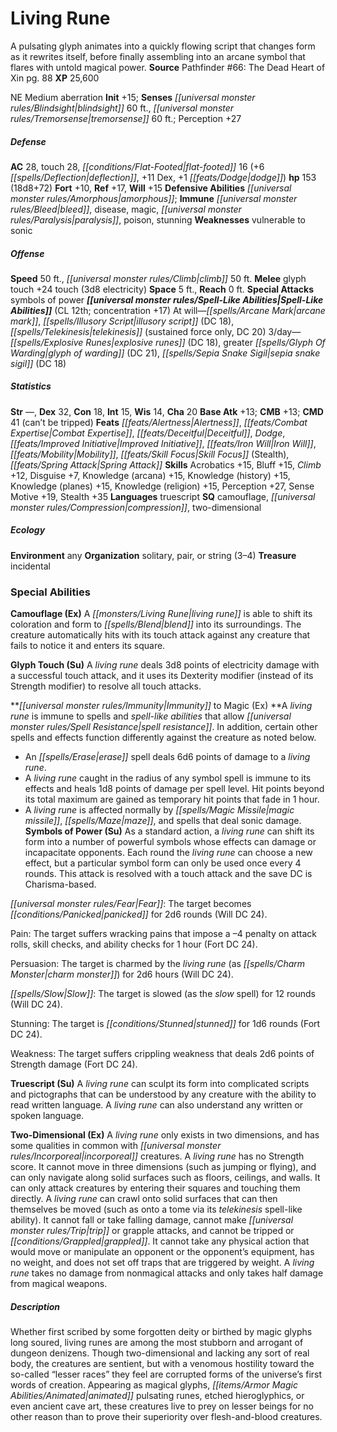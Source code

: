﻿---
cssclass: [monsters]
title1: Living Rune
desc_short: A pulsating glyph animates into a quickly flowing script that changes
  form as it rewrites itself, before finally assembling into an arcane symbol that
  flares with untold magical power.
title2: Living Rune
CR: 13
sources:
- name: 'Pathfinder #66: The Dead Heart of Xin'
  page: 88
  link: http://paizo.com/products/btpy8tvr?Pathfinder-Adventure-Path-66-The-Dead-Heart-of-Xin
XP: 25600
alignment: NE
size: Medium
type: aberration
initiative:
  bonus: 15
senses:
  blindsight: 60
  tremorsense: 60
AC:
  AC: 28
  touch: 28
  flat_footed: 16
  components:
    deflection: 6
    dex: 11
    dodge: 1
HP:
  HP: 153
  long: 18d8+72
saves:
  fort: 10
  ref: 17
  will: 15
defensive_abilities:
- amorphous
immunities:
- bleed
- disease
- magic
- paralysis
- poison
- stunning
weaknesses:
- vulnerable to sonic
speeds:
  base: 50
  climb: 50
attacks:
  melee:
  - - text: glyph touch +24 touch (3d8 electricity)
      entries:
      - - damage: 3d8
          type: electricity
      attack: glyph touch
      bonus:
      - 24
      touch: true
  special:
  - symbols of power
space: 5
reach: 0
spell_like_abilities:
  entries:
  - name: arcane mark
    source: default
    freq: At will
  - name: illusory script
    source: default
    freq: At will
    DC: 18
  - name: telekinesis
    source: default
    freq: At will
    other: sustained force only
    DC: 20
  - name: explosive runes
    source: default
    freq: 3/day
    DC: 18
  - name: greater glyph of warding
    source: default
    freq: 3/day
    DC: 21
  - name: sepia snake sigil
    source: default
    freq: 3/day
    DC: 18
  sources:
  - name: default
    CL: 12
    concentration: 17
ability_scores:
  STR:
  DEX: 32
  CON: 18
  INT: 15
  WIS: 14
  CHA: 20
BAB: 13
CMB: 13
CMD: 41
CMD_other: can't be tripped
feats:
- name: Alertness
- name: Combat Expertise
- name: Deceitful
- name: Dodge
- name: Improved Initiative
- name: Iron Will
- name: Mobility
- name: Skill Focus (Stealth)
- name: Spring Attack
skills:
  Acrobatics: 15
  Bluff: 15
  Climb: 12
  Disguise: 7
  Knowledge (arcana): 15
  Knowledge (history): 15
  Knowledge (planes): 15
  Knowledge (religion): 15
  Perception: 27
  Sense Motive: 19
  Stealth: 35
languages:
- truescript
special_qualities:
- camouflage
- compression
- two-dimensional
ecology:
  environment: any
  organization: solitary, pair, or string (3-4)
  treasure_type: incidental
special_abilities:
  Camouflage (Ex): A living rune is able to shift its coloration and form to blend
    into its surroundings. The creature automatically hits with its touch attack against
    any creature that fails to notice it and enters its square.
  Glyph Touch (Su): A living rune deals 3d8 points of electricity damage with a successful
    touch attack, and it uses its Dexterity modifier (instead of its Strength modifier)
    to resolve all touch attacks.
  Immunity to Magic (Ex): A living rune is immune to spells and spell-like abilities
    that allow spell resistance. In addition, certain other spells and effects function
    differently against the creature as noted below. An erase spell deals 6d6 points
    of damage to a living rune.A living rune caught in the radius of any symbol spell
    is immune to its effects and heals 1d8 points of damage per spell level. Hit points
    beyond its total maximum are gained as temporary hit points that fade in 1 hour.A
    living rune is affected normally by magic missile, maze, and spells that deal
    sonic damage.
  Symbols of Power (Su): |-
    As a standard action, a living rune can shift its form into a number of powerful symbols whose effects can damage or incapacitate opponents. Each round the living rune can choose a new effect, but a particular symbol form can only be used once every 4 rounds. This attack is resolved with a touch attack and the save DC is Charisma-based.

    Fear: The target becomes panicked for 2d6 rounds (Will DC 24).

    Pain: The target suffers wracking pains that impose a -4 penalty on attack rolls, skill checks, and ability checks for 1 hour (Fort DC 24).

    Persuasion: The target is charmed by the living rune (as charm monster) for 2d6 hours (Will DC 24).

    Slow: The target is slowed (as the slow spell) for 12 rounds (Will DC 24).

    Stunning: The target is stunned for 1d6 rounds (Fort DC 24).

    Weakness: The target suffers crippling weakness that deals 2d6 points of Strength damage (Fort DC 24).
  Truescript (Su): A living rune can sculpt its form into complicated scripts and
    pictographs that can be understood by any creature with the ability to read written
    language. A living rune can also understand any written or spoken language.
  Two-Dimensional (Ex): A living rune only exists in two dimensions, and has some
    qualities in common with incorporeal creatures. A living rune has no Strength
    score. It cannot move in three dimensions (such as jumping or flying), and can
    only navigate along solid surfaces such as floors, ceilings, and walls. It can
    only attack creatures by entering their squares and touching them directly. A
    living rune can crawl onto solid surfaces that can then themselves be moved (such
    as onto a tome via its telekinesis spell-like ability). It cannot fall or take
    falling damage, cannot make trip or grapple attacks, and cannot be tripped or
    grappled. It cannot take any physical action that would move or manipulate an
    opponent or the opponent's equipment, has no weight, and does not set off traps
    that are triggered by weight. A living rune takes no damage from nonmagical attacks
    and only takes half damage from magical weapons.
desc_long: Whether first scribed by some forgotten deity or birthed by magic glyphs
  long soured, living runes are among the most stubborn and arrogant of dungeon denizens.
  Though two-dimensional and lacking any sort of real body, the creatures are sentient,
  but with a venomous hostility toward the so-called “lesser races” they feel are
  corrupted forms of the universe's first words of creation. Appearing as magical
  glyphs, animated pulsating runes, etched hieroglyphics, or even ancient cave art,
  these creatures live to prey on lesser beings for no other reason than to prove
  their superiority over flesh-and-blood creatures.

---

# Living Rune
A pulsating glyph animates into a quickly flowing script that changes form as it rewrites itself, before finally assembling into an arcane symbol that flares with untold magical power.
**Source** Pathfinder #66: The Dead Heart of Xin pg. 88
**XP** 25,600

NE Medium aberration
**Init** +15; **Senses** _[[universal monster rules/Blindsight|blindsight]]_ 60 ft., _[[universal monster rules/Tremorsense|tremorsense]]_ 60 ft.; Perception +27

##### Defense

**AC** 28, touch 28, _[[conditions/Flat-Footed|flat-footed]]_ 16 (+6 _[[spells/Deflection|deflection]]_, +11 Dex, +1 _[[feats/Dodge|dodge]]_)
**hp** 153 (18d8+72)
**Fort** +10, **Ref** +17, **Will** +15
**Defensive Abilities** _[[universal monster rules/Amorphous|amorphous]]_; **Immune** _[[universal monster rules/Bleed|bleed]]_, disease, magic, _[[universal monster rules/Paralysis|paralysis]]_, poison, stunning
**Weaknesses** vulnerable to sonic

##### Offense
**Speed** 50 ft., _[[universal monster rules/Climb|climb]]_ 50 ft.
**Melee** glyph touch +24 touch (3d8 electricity)
**Space** 5 ft., **Reach** 0 ft.
**Special Attacks** symbols of power
**_[[universal monster rules/Spell-Like Abilities|Spell-Like Abilities]]_** (CL 12th; concentration +17)
At will—_[[spells/Arcane Mark|arcane mark]]_, _[[spells/Illusory Script|illusory script]]_ (DC 18), _[[spells/Telekinesis|telekinesis]]_ (sustained force only, DC 20)
3/day—_[[spells/Explosive Runes|explosive runes]]_ (DC 18), greater _[[spells/Glyph Of Warding|glyph of warding]]_ (DC 21), _[[spells/Sepia Snake Sigil|sepia snake sigil]]_ (DC 18)

##### Statistics
**Str** —, **Dex** 32, **Con** 18, **Int** 15, **Wis** 14, **Cha** 20
**Base Atk** +13; **CMB** +13; **CMD** 41 (can’t be tripped)
**Feats** _[[feats/Alertness|Alertness]]_, _[[feats/Combat Expertise|Combat Expertise]]_, _[[feats/Deceitful|Deceitful]]_, _Dodge_, _[[feats/Improved Initiative|Improved Initiative]]_, _[[feats/Iron Will|Iron Will]]_, _[[feats/Mobility|Mobility]]_, _[[feats/Skill Focus|Skill Focus]]_ (Stealth), _[[feats/Spring Attack|Spring Attack]]_
**Skills** Acrobatics +15, Bluff +15, _Climb_ +12, Disguise +7, Knowledge (arcana) +15, Knowledge (history) +15, Knowledge (planes) +15, Knowledge (religion) +15, Perception +27, Sense Motive +19, Stealth +35
**Languages** truescript
**SQ** camouflage, _[[universal monster rules/Compression|compression]]_, two-dimensional

##### Ecology

**Environment** any
**Organization** solitary, pair, or string (3–4)
**Treasure** incidental

### Special Abilities

**Camouflage (Ex)** A _[[monsters/Living Rune|living rune]]_ is able to shift its coloration and form to _[[spells/Blend|blend]]_ into its surroundings. The creature automatically hits with its touch attack against any creature that fails to notice it and enters its square.

**Glyph Touch (Su)** A _living rune_ deals 3d8 points of electricity damage with a successful touch attack, and it uses its Dexterity modifier (instead of its Strength modifier) to resolve all touch attacks.

**_[[universal monster rules/Immunity|Immunity]]_ to Magic (Ex) **A _living rune_ is immune to spells and _spell-like abilities_ that allow _[[universal monster rules/Spell Resistance|spell resistance]]_. In addition, certain other spells and effects function differently against the creature as noted below.

* An _[[spells/Erase|erase]]_ spell deals 6d6 points of damage to a _living rune_.
* A _living rune_ caught in the radius of any symbol spell is immune to its effects and heals 1d8 points of damage per spell level. Hit points beyond its total maximum are gained as temporary hit points that fade in 1 hour.
* A _living rune_ is affected normally by _[[spells/Magic Missile|magic missile]]_, _[[spells/Maze|maze]]_, and spells that deal sonic damage.
**Symbols of Power (Su)** As a standard action, a _living rune_ can shift its form into a number of powerful symbols whose effects can damage or incapacitate opponents. Each round the _living rune_ can choose a new effect, but a particular symbol form can only be used once every 4 rounds. This attack is resolved with a touch attack and the save DC is Charisma-based.

_[[universal monster rules/Fear|Fear]]_: The target becomes _[[conditions/Panicked|panicked]]_ for 2d6 rounds (Will DC 24).

Pain: The target suffers wracking pains that impose a –4 penalty on attack rolls, skill checks, and ability checks for 1 hour (Fort DC 24).

Persuasion: The target is charmed by the _living rune_ (as _[[spells/Charm Monster|charm monster]]_) for 2d6 hours (Will DC 24).

_[[spells/Slow|Slow]]_: The target is slowed (as the _slow_ spell) for 12 rounds (Will DC 24).

Stunning: The target is _[[conditions/Stunned|stunned]]_ for 1d6 rounds (Fort DC 24).

Weakness: The target suffers crippling weakness that deals 2d6 points of Strength damage (Fort DC 24).

**Truescript (Su)** A _living rune_ can sculpt its form into complicated scripts and pictographs that can be understood by any creature with the ability to read written language. A _living rune_ can also understand any written or spoken language.

**Two-Dimensional (Ex)** A _living rune_ only exists in two dimensions, and has some qualities in common with _[[universal monster rules/Incorporeal|incorporeal]]_ creatures. A _living rune_ has no Strength score. It cannot move in three dimensions (such as jumping or flying), and can only navigate along solid surfaces such as floors, ceilings, and walls. It can only attack creatures by entering their squares and touching them directly. A _living rune_ can crawl onto solid surfaces that can then themselves be moved (such as onto a tome via its _telekinesis_ spell-like ability). It cannot fall or take falling damage, cannot make _[[universal monster rules/Trip|trip]]_ or grapple attacks, and cannot be tripped or _[[conditions/Grappled|grappled]]_. It cannot take any physical action that would move or manipulate an opponent or the opponent’s equipment, has no weight, and does not set off traps that are triggered by weight. A _living rune_ takes no damage from nonmagical attacks and only takes half damage from magical weapons.

##### Description

Whether first scribed by some forgotten deity or birthed by magic glyphs long soured, living runes are among the most stubborn and arrogant of dungeon denizens. Though two-dimensional and lacking any sort of real body, the creatures are sentient, but with a venomous hostility toward the so-called “lesser races” they feel are corrupted forms of the universe’s first words of creation. Appearing as magical glyphs, _[[items/Armor Magic Abilities/Animated|animated]]_ pulsating runes, etched hieroglyphics, or even ancient cave art, these creatures live to prey on lesser beings for no other reason than to prove their superiority over flesh-and-blood creatures.